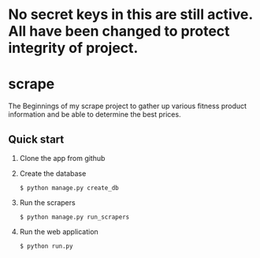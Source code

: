# No secret keys in this are still active.  All have been changed to protect integrity of project.

# scrape

The Beginnings of my scrape project to gather up various fitness product
information and be able to determine the best prices.

## Quick start

1. Clone the app from github

2. Create the database

    `$ python manage.py create_db`

3. Run the scrapers

    `$ python manage.py run_scrapers`

4. Run the web application

    `$ python run.py`

